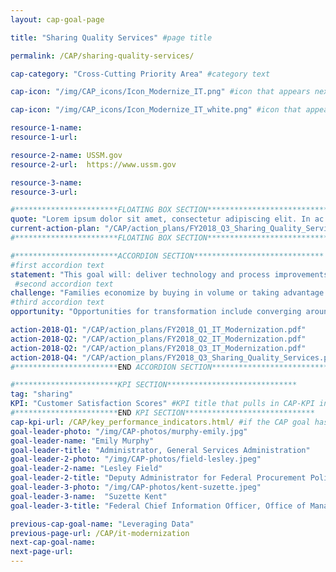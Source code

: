 ```yaml
---
layout: cap-goal-page

title: "Sharing Quality Services" #page title

permalink: /CAP/sharing-quality-services/

cap-category: "Cross-Cutting Priority Area" #category text

cap-icon: "/img/CAP_icons/Icon_Modernize_IT.png" #icon that appears next to title

cap-icon: "/img/CAP_icons/Icon_Modernize_IT_white.png" #icon that appears next to title

resource-1-name:
resource-1-url:

resource-2-name: USSM.gov
resource-2-url:  https://www.ussm.gov

resource-3-name:
resource-3-url:

#***********************FLOATING BOX SECTION*****************************
quote: "Lorem ipsum dolor sit amet, consectetur adipiscing elit. In ac velit et neque tincidunt sagittis. Aliquam eget lacinia sapien."
current-action-plan: "/CAP/action_plans/FY2018_Q3_Sharing_Quality_Services.pdf"
#***********************FLOATING BOX SECTION*****************************

#***********************ACCORDION SECTION*****************************
#first accordion text
statement: "This goal will: deliver technology and process improvements that will improve citizen services, such as faster hiring so more border security officers can be hired and in place faster and expedited payments to small businesses so the economy can continue to grow and thrive; and simpler grants application processes so more grant resources are directed to results rather than duplicative compliance actions; reduce taxpayer costs by closing the gap between the Federal Government’s performance in administrative services and industry best in class; and shift time, effort, and funding currently spent on administrative services to core missions in support of American citizens."
 #second accordion text
challenge: "Families economize by buying in volume or taking advantage of the sharing economy such as car or vacation rental sharing. Businesses, non-profits, and state governments have reduced costs and workload by streamlining administrative activities such as human resource transactions, financial management, grants management, contracts, and information technology support to reduce costs and increase efficiency. The Federal Government needs to do the same. For example, the Federal Government outspends the private sector when creating tax-filing paperwork (W-2s). Industry has used technology and innovation to reduce the cost to around $80 while Government still spends an average of $120. We need to close this gap."
#third accordion text
opportunity: "Opportunities for transformation include converging around common standards for administrative activities to reduce “unique” requirements and duplicate contracts and:"

action-2018-Q1: "/CAP/action_plans/FY2018_Q1_IT_Modernization.pdf"
action-2018-Q2: "/CAP/action_plans/FY2018_Q2_IT_Modernization.pdf"
action-2018-Q2: "/CAP/action_plans/FY2018_Q3_IT_Modernization.pdf"
action-2018-Q4: "/CAP/action_plans/FY2018_Q3_Sharing_Quality_Services.pdf"
#***********************END ACCORDION SECTION*****************************

#***********************KPI SECTION*****************************
tag: "sharing"
KPI: "Customer Satisfaction Scores" #KPI title that pulls in CAP-KPI include
#***********************END KPI SECTION*****************************
cap-kpi-url: /CAP/key_performance_indicators.html/ #if the CAP goal has a KPI, it will appear as a button under the title. The button links to the Tableau dashboard
goal-leader-photo: "/img/CAP-photos/murphy-emily.jpg"
goal-leader-name: "Emily Murphy"
goal-leader-title: "Administrator, General Services Administration"
goal-leader-2-photo: "/img/CAP-photos/field-lesley.jpeg"
goal-leader-2-name: "Lesley Field"
goal-leader-2-title: "Deputy Administrator for Federal Procurement Policy and Shared Services Policy Officer, Office of Management and Budget"
goal-leader-3-photo: "/img/CAP-photos/kent-suzette.jpeg"
goal-leader-3-name:  "Suzette Kent"
goal-leader-3-title: "Federal Chief Information Officer, Office of Management and Budget"

previous-cap-goal-name: "Leveraging Data"
previous-page-url: /CAP/it-modernization
next-cap-goal-name:
next-page-url:
---  
```

